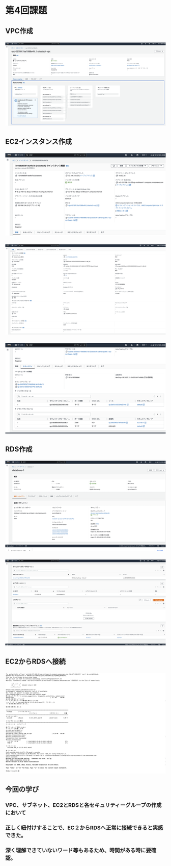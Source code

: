 # 第4回課題
## VPC作成
### ![VPC作成](lecture04.img/image01.png)
## EC2インスタンス作成
### ![EC2インスタンス作成①](lecture04.img/image02.png)
### ![EC2インスタンス作成②](lecture04.img/image03.png)
### ![EC2インスタンス作成③](lecture04.img/image04.png)
## RDS作成
### ![RDS作成①](lecture04.img/image05.png)
### ![RDS作成②](lecture04.img/image06.png)
## EC2からRDSへ接続
### ![EC2からRDSへ接続](lecture04.img/image07.png)
## 今回の学び
### VPC、サブネット、EC2とRDSと各セキュリティーグループの作成において
### 正しく紐付けすることで、EC２からRDSへ正常に接続できると実感できた。
### 深く理解できていないワード等もあるため、時間がある時に要確認。
